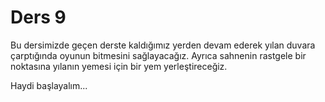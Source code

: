 # Ders 9

Bu dersimizde geçen derste kaldığımız yerden devam ederek yılan duvara çarptığında oyunun bitmesini sağlayacağız. Ayrıca sahnenin rastgele bir noktasına yılanın yemesi için bir yem yerleştireceğiz.

Haydi başlayalım...